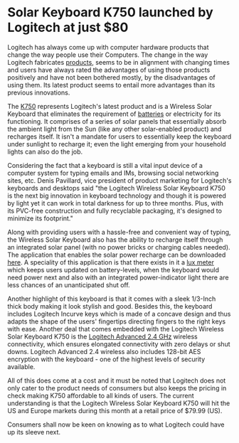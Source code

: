 # Solar Keyboard K750 launched by Logitech at just $80

Logitech has always come up with computer hardware products that change the way people use their Computers. The change in the way Logitech fabricates <a href="http://www.logitech.com/en-us/349/7073">products</a>, seems to be in alignment with changing times and users have always rated the advantages of using those products positively and have not been bothered mostly, by the disadvantages of using them. Its latest product seems to entail more advantages than its previous innovations. 

The <a href="http://www.logitech.com/en-us/keyboards/keyboard/devices/k750-keyboard">K750</a> represents Logitech's latest product and is a Wireless Solar Keyboard that eliminates the requirement of <a href="http://www.logitech.com/en-us/keyboards/keyboard/devices/6007">batteries</a> or electricity for its functioning. It comprises of a series of solar panels that essentially absorb the ambient light from the Sun (like any other solar-enabled product) and recharges itself. It isn't a mandate for users to essentially keep the keyboard under sunlight to recharge it; even the light emerging from your household lights can also do the job.

Considering the fact that a keyboard is still a vital input device of a computer system for typing emails and IMs, browsing social networking sites, etc. Denis Pavillard, vice president of product marketing for Logitech's keyboards and desktops said "the Logitech Wireless Solar Keyboard K750 is the next big innovation in keyboard technology and though it is powered by light yet it can work in total darkness for up to three months. Plus, with its PVC-free construction and fully recyclable packaging, it's designed to minimize its footprint."

Along with providing users with a hassle-free and convenient way of typing, the Wireless Solar Keyboard also has the ability to recharge itself through an integrated solar panel (with no power bricks or charging cables needed). The application that enables the solar power recharge can be downloaded <a href="http://www.logitech.com/en-us/434/7454?osid=14&section=downloads">here</a>. A speciality of this application is that there exists in it a <a href="http://en.wikipedia.org/wiki/Lux">lux meter</a> which keeps users updated on battery-levels, when the keyboard would need power next and also with an integrated power-indicator light there are less chances of an unanticipated shut off. 

Another highlight of this keyboard is that it comes with a sleek 1/3-Inch thick body making it look stylish and good. Besides this, the keyboard includes Logitech Incurve keys which is made of a concave design and thus adapts the shape of the users' fingertips directing fingers to the right keys with ease. Another deal that comes embedded with the Logitech Wireless Solar Keyboard K750 is the <a href="http://www.logitech.com/images/pdf/roem/Advanced_24_Unifying_FINAL070709.pdf">Logitech Advanced 2.4 GHz</a> wireless connectivity, which ensures elongated connectivity with zero delays or shut downs. Logitech Advanced 2.4 wireless also includes 128-bit AES encryption with the keyboard - one of the highest levels of security available. 

All of this does come at a cost and it must be noted that Logitech does not only cater to the product needs of consumers but also keeps the pricing in check making K750 affordable to all kinds of users. The current understanding is that the Logitech Wireless Solar Keyboard K750 will hit the US and Europe markets during this month at a retail price of $79.99 (US). 

Consumers shall now be keen on knowing as to what Logitech could have up its sleeve next.
